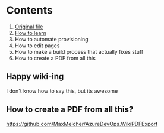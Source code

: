# Contents

1. [Original file](/contents)
2. [How to learn](/learn)
3. How to automate provisioning
4. How to edit pages
5. How to make a build process that actually fixes stuff
6. How to create a PDF from all this

## Happy wiki-ing

I don't know how to say this, but its awesome


## How to create a PDF from all this?

https://github.com/MaxMelcher/AzureDevOps.WikiPDFExport

